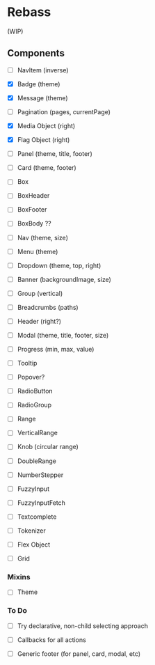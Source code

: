 # Rebass

(WIP)

## Components

- [ ] NavItem (inverse)
- [x] Badge (theme)
- [x] Message (theme)
- [ ] Pagination (pages, currentPage)

- [x] Media Object (right)
- [x] Flag Object (right)
- [ ] Panel (theme, title, footer)
- [ ] Card (theme, footer)

- [ ] Box
- [ ] BoxHeader
- [ ] BoxFooter
- [ ] BoxBody ??

- [ ] Nav (theme, size)
- [ ] Menu (theme)
- [ ] Dropdown (theme, top, right)
- [ ] Banner (backgroundImage, size)

- [ ] Group (vertical)
- [ ] Breadcrumbs (paths)
- [ ] Header (right?)
- [ ] Modal (theme, title, footer, size)

- [ ] Progress (min, max, value)
- [ ] Tooltip
- [ ] Popover?
- [ ] RadioButton

- [ ] RadioGroup
- [ ] Range
- [ ] VerticalRange
- [ ] Knob (circular range)

- [ ] DoubleRange
- [ ] NumberStepper
- [ ] FuzzyInput
- [ ] FuzzyInputFetch
- [ ] Textcomplete
- [ ] Tokenizer

- [ ] Flex Object
- [ ] Grid


### Mixins

- [ ] Theme


### To Do

- [ ] Try declarative, non-child selecting approach
- [ ] Callbacks for all actions
- [ ] Generic footer (for panel, card, modal, etc)

